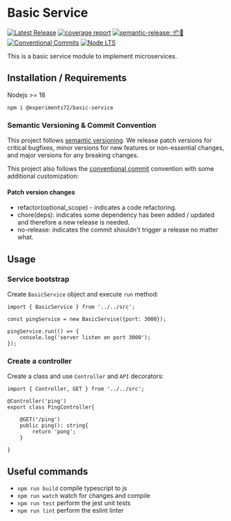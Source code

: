 # Basic Service

[![Latest Release](https://gitlab.com/experiments72/basic-service/-/badges/release.svg)](https://gitlab.com/experiments72/basic-service/-/releases)
[![coverage report](https://gitlab.com/experiments72/basic-service/badges/main/coverage.svg)](https://gitlab.com/experiments72/basic-service/-/commits/main)
[![semantic-release: 📦🚀](https://img.shields.io/badge/semantic--release-📦🚀-e10079?logo=semantic-release)](https://github.com/semantic-release/semantic-release)
[![Conventional Commits](https://img.shields.io/badge/Conventional%20Commits-1.0.0-blue.svg)](https://conventionalcommits.org)
[![Node LTS](https://img.shields.io/badge/Node-%3E%3D%2018.x%20LTS-brightgreen.svg)](https://nodejs.org/dist/latest-v18.x/docs/api/)

This is a basic service module to implement microservices.

## Installation / Requirements

Nodejs >= 18

`npm i @experiments72/basic-service`

### Semantic Versioning & Commit Convention

This project follows [semantic versioning](https://semver.org/).
We release patch versions for critical bugfixes, minor versions for new features or non-essential changes, and major
versions for any breaking changes.

This project also follows the [conventional commit](https://www.conventionalcommits.org/en/v1.0.0/) convention with some
additional customization:

#### Patch version changes

- refactor(optional_scope) - indicates a code refactoring.
- chore(deps): indicates some dependency has been added / updated and therefore a new release is needed.
- no-release: indicates the commit shouldn't trigger a release no matter what.

## Usage

### Service bootstrap

Create `BasicService` object and execute `run` method:

```
import { BasicService } from '../../src';

const pingService = new BasicService({port: 3000});

pingService.run(() => {
    console.log('server listen on port 3000');
});
```

### Create a controller

Create a class and use `Controller` and `API` decorators:

```
import { Controller, GET } from '../../src';

@Controller('ping')
export class PingController{

    @GET('/ping')
    public ping(): string{
        return 'pong';
    }

}
```

## Useful commands

* `npm run build`   compile typescript to js
* `npm run watch`   watch for changes and compile
* `npm run test`    perform the jest unit tests
* `npm run lint`    perform the eslint linter

